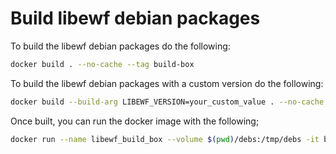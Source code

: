 # Build libewf debian packages
To build the libewf debian packages do the following:
```bash
docker build . --no-cache --tag build-box
```

To build the libewf debian packages with a custom version do the following:
```bash
docker build --build-arg LIBEWF_VERSION=your_custom_value . --no-cache --tag build-box
```

Once built, you can run the docker image with the following;
```bash
docker run --name libewf_build_box --volume $(pwd)/debs:/tmp/debs -it build-box
```